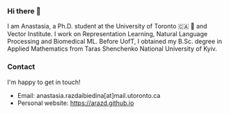 ### Hi there 👋

I am Anastasia, a Ph.D. student at the University of Toronto 🇨🇦 🍁 and Vector Institute‬. I work on Representation Learning, Natural Language Processing and Biomedical ML. Before UofT, I obtained my B.Sc. degree in Applied Mathematics from Taras Shenchenko National University of Kyiv.

### Contact

I'm happy to get in touch! 

* Email: anastasia.razdaibiedina[at]mail.utoronto.ca
* Personal website: https://arazd.github.io

<!--
**arazd/arazd** is a ✨ _special_ ✨ repository because its `README.md` (this file) appears on your GitHub profile.

Here are some ideas to get you started:

- 🔭 I’m currently working on ...
- 🌱 I’m currently learning ...
- 👯 I’m looking to collaborate on ...
- 🤔 I’m looking for help with ...
- 💬 Ask me about ...
- 📫 How to reach me: ...
- 😄 Pronouns: ...
- ⚡ Fun fact: ...
-->
